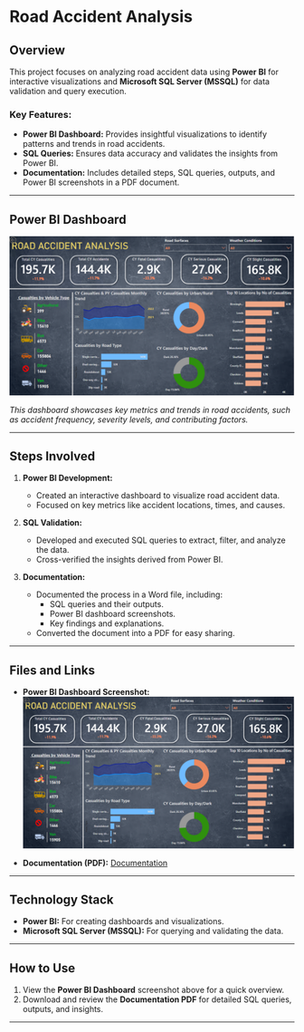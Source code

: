 # Road Accident Analysis

## Overview
This project focuses on analyzing road accident data using **Power BI** for interactive visualizations and **Microsoft SQL Server (MSSQL)** for data validation and query execution. 

### Key Features:
- **Power BI Dashboard:** Provides insightful visualizations to identify patterns and trends in road accidents.
- **SQL Queries:** Ensures data accuracy and validates the insights from Power BI.
- **Documentation:** Includes detailed steps, SQL queries, outputs, and Power BI screenshots in a PDF document.

---

## Power BI Dashboard
<img src="./dashboard/powerbi_dashboard.png" alt="Power BI Dashboard Screenshot" width="800">  

*This dashboard showcases key metrics and trends in road accidents, such as accident frequency, severity levels, and contributing factors.*

---

## Steps Involved
1. **Power BI Development:**
   - Created an interactive dashboard to visualize road accident data.
   - Focused on key metrics like accident locations, times, and causes.

2. **SQL Validation:**
   - Developed and executed SQL queries to extract, filter, and analyze the data.
   - Cross-verified the insights derived from Power BI.

3. **Documentation:**
   - Documented the process in a Word file, including:
     - SQL queries and their outputs.
     - Power BI dashboard screenshots.
     - Key findings and explanations.
   - Converted the document into a PDF for easy sharing.

---

## Files and Links
- **Power BI Dashboard Screenshot:**
  <img src="./dashboard/powerbi_dashboard.png" alt="Power BI Dashboard Screenshot" width="800"> 

- **Documentation (PDF):**
  [Documentation](./documentation/report.pdf)

---

## Technology Stack
- **Power BI:** For creating dashboards and visualizations.
- **Microsoft SQL Server (MSSQL):** For querying and validating the data.

---

## How to Use
1. View the **Power BI Dashboard** screenshot above for a quick overview.
2. Download and review the **Documentation PDF** for detailed SQL queries, outputs, and insights.

---

